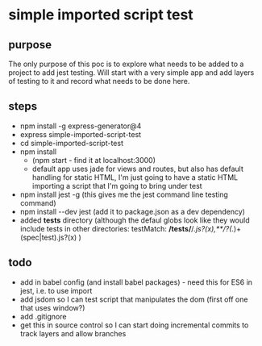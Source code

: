 # simple imported script test

## purpose

The only purpose of this poc is to explore what needs to be added to a project to add jest testing.
Will start with a very simple app and add layers of testing to it and record what needs to be done here.

## steps
* npm install -g express-generator@4
* express simple-imported-script-test
* cd simple-imported-script-test
* npm install
  * (npm start  - find it at localhost:3000)
  * default app uses jade for views and routes, but also has default handling for static HTML, 
  I'm just going to have a static HTML importing a script that I'm going to bring under test
* npm install jest -g  (this gives me the jest command line testing command)
* npm install --dev jest (add it to package.json as a dev dependency)
* added __tests__ directory (although the defaul globs look like they would include tests in other directories:
testMatch: **/__tests__/**/*.js?(x),**/?(*.)+(spec|test).js?(x)  )

## todo
* add in babel config (and install babel packages) - need this for ES6 in jest, i.e. to use import 
* add jsdom so I can test script that manipulates the dom (first off one that uses window?) 
* add .gitignore 
* get this in source control so I can start doing incremental commits to track layers and allow branches
